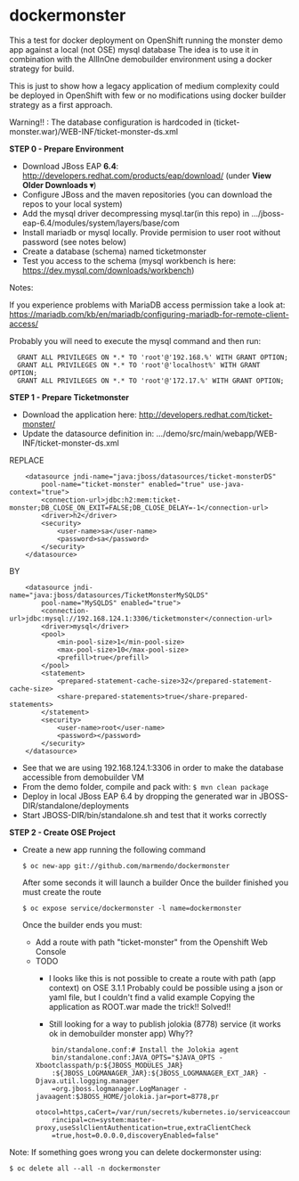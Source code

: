 # dockermonster
This a test for docker deployment on OpenShift running the monster demo app against a local (not OSE) mysql database
The idea is to use it in combination with the AllInOne demobuilder environment using a docker strategy for build.

This is just to show how a legacy application of medium complexity could be deployed in OpenShift with few or no  modifications using docker builder strategy as a first approach.

Warning!! : The database configuration is hardcoded in (ticket-monster.war)/WEB-INF/ticket-monster-ds.xml

**STEP 0 - Prepare Environment**

- Download JBoss EAP **6.4**: http://developers.redhat.com/products/eap/download/ (under **View Older Downloads ▾**)
- Configure JBoss and the maven repositories (you can download the repos to your local system)
- Add the mysql driver decompressing mysql.tar(in this repo) in .../jboss-eap-6.4/modules/system/layers/base/com
- Install mariadb or mysql locally. Provide permision to user root without password (see notes below)
- Create a database (schema) named ticketmonster
- Test you access to the schema (mysql workbench is here: https://dev.mysql.com/downloads/workbench)

Notes:

If you experience problems with MariaDB access permission take a look at:
  https://mariadb.com/kb/en/mariadb/configuring-mariadb-for-remote-client-access/
  
Probably you will need to execute the mysql command and then run:
```
  GRANT ALL PRIVILEGES ON *.* TO 'root'@'192.168.%' WITH GRANT OPTION;
  GRANT ALL PRIVILEGES ON *.* TO 'root'@'localhost%' WITH GRANT OPTION;
  GRANT ALL PRIVILEGES ON *.* TO 'root'@'172.17.%' WITH GRANT OPTION;
```

**STEP 1 - Prepare Ticketmonster**

- Download the application here: http://developers.redhat.com/ticket-monster/
- Update the datasource definition in: .../demo/src/main/webapp/WEB-INF/ticket-monster-ds.xml

REPLACE
```
    <datasource jndi-name="java:jboss/datasources/ticket-monsterDS"
        pool-name="ticket-monster" enabled="true" use-java-context="true">
        <connection-url>jdbc:h2:mem:ticket-monster;DB_CLOSE_ON_EXIT=FALSE;DB_CLOSE_DELAY=-1</connection-url>
        <driver>h2</driver>
        <security>
            <user-name>sa</user-name>
            <password>sa</password>
        </security>
    </datasource>
```
BY
```
    <datasource jndi-name="java:jboss/datasources/TicketMonsterMySQLDS"
        pool-name="MySQLDS" enabled="true">
        <connection-url>jdbc:mysql://192.168.124.1:3306/ticketmonster</connection-url>
        <driver>mysql</driver>
        <pool>
            <min-pool-size>1</min-pool-size>
            <max-pool-size>10</max-pool-size>
            <prefill>true</prefill>
        </pool>
        <statement>
            <prepared-statement-cache-size>32</prepared-statement-cache-size>
            <share-prepared-statements>true</share-prepared-statements>
        </statement>
        <security>
            <user-name>root</user-name>
            <password></password>
        </security>
    </datasource>
```
- See that we are using 192.168.124.1:3306 in order to make the database accessible from demobuilder VM
- From the demo folder, compile and pack with: `$ mvn clean package`
- Deploy in local JBoss EAP 6.4 by dropping the generated war in JBOSS-DIR/standalone/deployments
- Start JBOSS-DIR/bin/standalone.sh and test that it works correctly

**STEP 2 - Create OSE Project**

- Create a new app running the following command

   `$ oc new-app git://github.com/marmendo/dockermonster`

   After some seconds it will launch a builder
   Once the builder finished you must create the route

   `$ oc expose service/dockermonster -l name=dockermonster`

   Once the builder ends you must:
   - Add a route with path "ticket-monster" from the Openshift Web Console
   - TODO
       - I looks like this is not possible to create a route with path (app context) on OSE 3.1.1
          Probably could be possible using a json or yaml file, but I couldn't find a valid example
          Copying the application as ROOT.war made the trick!!   Solved!!

       - Still looking for a way to publish jolokia (8778) service (it works ok in demobuilder monster app) Why??
       ```
           bin/standalone.conf:# Install the Jolokia agent      
           bin/standalone.conf:JAVA_OPTS="$JAVA_OPTS -Xbootclasspath/p:${JBOSS_MODULES_JAR}
           :${JBOSS_LOGMANAGER_JAR}:${JBOSS_LOGMANAGER_EXT_JAR} -Djava.util.logging.manager
           =org.jboss.logmanager.LogManager -javaagent:$JBOSS_HOME/jolokia.jar=port=8778,pr
           otocol=https,caCert=/var/run/secrets/kubernetes.io/serviceaccount/ca.crt,clientP
           rincipal=cn=system:master-proxy,useSslClientAuthentication=true,extraClientCheck
           =true,host=0.0.0.0,discoveryEnabled=false" 
        ```
Note: If something goes wrong you can delete dockermonster using:

`$ oc delete all --all -n dockermonster`


